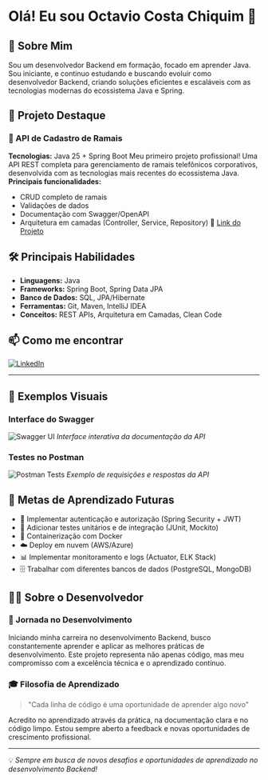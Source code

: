 # Olá! Eu sou Octavio Costa Chiquim 👋
## 🚀 Sobre Mim
Sou um desenvolvedor Backend em formação, focado em aprender Java. Sou iniciante, e continuo estudando e buscando evoluir como desenvolvedor Backend, criando soluções eficientes e escaláveis com as tecnologias modernas do ecossistema Java e Spring.
## 💼 Projeto Destaque
### 🏢 API de Cadastro de Ramais
**Tecnologias:** Java 25 + Spring Boot
Meu primeiro projeto profissional! Uma API REST completa para gerenciamento de ramais telefônicos corporativos, desenvolvida com as tecnologias mais recentes do ecossistema Java.
**Principais funcionalidades:**
- CRUD completo de ramais
- Validações de dados
- Documentação com Swagger/OpenAPI
- Arquitetura em camadas (Controller, Service, Repository)
🔗 [Link do Projeto](https://github.com/OctavioCostaChiquim/cadastro-ramais)
## 🛠️ Principais Habilidades
- **Linguagens:** Java
- **Frameworks:** Spring Boot, Spring Data JPA
- **Banco de Dados:** SQL, JPA/Hibernate
- **Ferramentas:** Git, Maven, IntelliJ IDEA
- **Conceitos:** REST APIs, Arquitetura em Camadas, Clean Code
## 📫 Como me encontrar
[![LinkedIn](https://img.shields.io/badge/LinkedIn-0077B5?style=for-the-badge&logo=linkedin&logoColor=white)](#)

---

## 📸 Exemplos Visuais

### Interface do Swagger
![Swagger UI](https://via.placeholder.com/800x400?text=Swagger+UI+em+breve)
*Interface interativa da documentação da API*

### Testes no Postman
![Postman Tests](https://via.placeholder.com/800x400?text=Testes+Postman+em+breve)
*Exemplo de requisições e respostas da API*

## 🎯 Metas de Aprendizado Futuras

- 🔐 Implementar autenticação e autorização (Spring Security + JWT)
- 🧪 Adicionar testes unitários e de integração (JUnit, Mockito)
- 🐳 Containerização com Docker
- ☁️ Deploy em nuvem (AWS/Azure)
- 📊 Implementar monitoramento e logs (Actuator, ELK Stack)
- 🗄️ Trabalhar com diferentes bancos de dados (PostgreSQL, MongoDB)

## 👨‍💻 Sobre o Desenvolvedor

### 🌟 Jornada no Desenvolvimento
Iniciando minha carreira no desenvolvimento Backend, busco constantemente aprender e aplicar as melhores práticas de desenvolvimento. Este projeto representa não apenas código, mas meu compromisso com a excelência técnica e o aprendizado contínuo.

### 🎓 Filosofia de Aprendizado
> "Cada linha de código é uma oportunidade de aprender algo novo"

Acredito no aprendizado através da prática, na documentação clara e no código limpo. Estou sempre aberto a feedback e novas oportunidades de crescimento profissional.

---
💡 *Sempre em busca de novos desafios e oportunidades de aprendizado no desenvolvimento Backend!*
